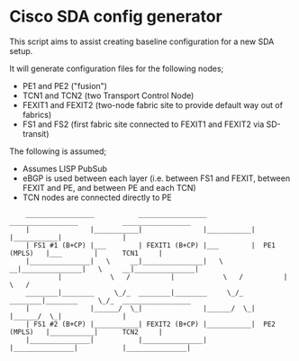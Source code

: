 # Cisco SDA config generator
This script aims to assist creating baseline configuration for a new SDA setup.

It will generate configuration files for the following nodes;

 * PE1 and PE2 ("fusion")
 * TCN1 and TCN2 (two Transport Control Node)
 * FEXIT1 and FEXIT2 (two-node fabric site to provide default way out of fabrics)
 * FS1 and FS2 (first fabric site connected to FEXIT1 and FEXIT2 via SD-transit)

The following is assumed;

 * Assumes LISP PubSub
 * eBGP is used between each layer (i.e. between FS1 and FEXIT, between FEXIT and PE, and between PE and each TCN)
 * TCN nodes are connected directly to PE

```
    _________________           _________________           _________________           _________________
    |               |___________|               |___________|               |___________|               |
    | FS1 #1 (B+CP) |___        | FEXIT1 (B+CP) |___        |  PE1 (MPLS)   |___        |      TCN1     |
    |_______________|   \     __|_______________|   \     __|_______________|   \     __|_______________|
            |            \   /          |            \   /          |            \   /          
    ________|________     \_/_  ________|________     \_/_  ________|________     \_/_  _________________
    |               |______/  \_|               |______/  \_|               |______/  \_|               |
    | FS1 #2 (B+CP) |___________| FEXIT2 (B+CP) |___________|  PE2 (MPLS)   |___________|      TCN2     |
    |_______________|           |_______________|           |_______________|           |_______________|

```
